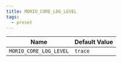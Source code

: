 ```yaml
---
title: MORIO_CORE_LOG_LEVEL
tags:
  - preset
---
```


<!-- MORIO_AUTO_GENERATED_CONTENT_STARTS - Manual changes made below will be overwritten -->

| Name                   | Default Value |
| ---------------------- | ------------- |
| `MORIO_CORE_LOG_LEVEL` | `trace`       |

<!-- MORIO_AUTO_GENERATED_CONTENT_ENDS - Manual changes made above will be overwritten -->
